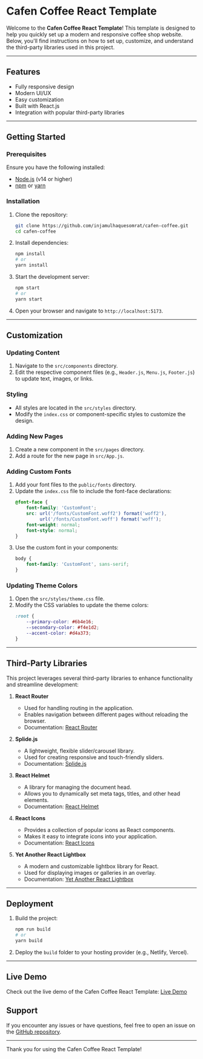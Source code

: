 # Cafen Coffee React Template

Welcome to the **Cafen Coffee React Template**! This template is designed to help you quickly set up a modern and responsive coffee shop website. Below, you'll find instructions on how to set up, customize, and understand the third-party libraries used in this project.

---

## Features
- Fully responsive design
- Modern UI/UX
- Easy customization
- Built with React.js
- Integration with popular third-party libraries

---

## Getting Started

### Prerequisites
Ensure you have the following installed:
- [Node.js](https://nodejs.org/) (v14 or higher)
- [npm](https://www.npmjs.com/) or [yarn](https://yarnpkg.com/)

### Installation
1. Clone the repository:
    ```bash
    git clone https://github.com/injamulhaquesomrat/cafen-coffee.git
    cd cafen-coffee
    ```

2. Install dependencies:
    ```bash
    npm install
    # or
    yarn install
    ```

3. Start the development server:
    ```bash
    npm start
    # or
    yarn start
    ```

4. Open your browser and navigate to `http://localhost:5173`.

---

## Customization

### Updating Content
1. Navigate to the `src/components` directory.
2. Edit the respective component files (e.g., `Header.js`, `Menu.js`, `Footer.js`) to update text, images, or links.

### Styling
- All styles are located in the `src/styles` directory.
- Modify the `index.css` or component-specific styles to customize the design.

### Adding New Pages
1. Create a new component in the `src/pages` directory.
2. Add a route for the new page in `src/App.js`.

### Adding Custom Fonts
1. Add your font files to the `public/fonts` directory.
2. Update the `index.css` file to include the font-face declarations:
    ```css
    @font-face {
        font-family: 'CustomFont';
        src: url('/fonts/CustomFont.woff2') format('woff2'),
             url('/fonts/CustomFont.woff') format('woff');
        font-weight: normal;
        font-style: normal;
    }
    ```
3. Use the custom font in your components:
    ```css
    body {
        font-family: 'CustomFont', sans-serif;
    }
    ```

### Updating Theme Colors
1. Open the `src/styles/theme.css` file.
2. Modify the CSS variables to update the theme colors:
    ```css
    :root {
        --primary-color: #6b4e16;
        --secondary-color: #f4e1d2;
        --accent-color: #d4a373;
    }
    ```


---

## Third-Party Libraries
This project leverages several third-party libraries to enhance functionality and streamline development:

1. **React Router**  
    - Used for handling routing in the application.
    - Enables navigation between different pages without reloading the browser.
    - Documentation: [React Router](https://reactrouter.com/)

2. **Splide.js**  
    - A lightweight, flexible slider/carousel library.
    - Used for creating responsive and touch-friendly sliders.
    - Documentation: [Splide.js](https://splidejs.com/)

3. **React Helmet**  
    - A library for managing the document head.
    - Allows you to dynamically set meta tags, titles, and other head elements.
    - Documentation: [React Helmet](https://github.com/nfl/react-helmet)

4. **React Icons**  
    - Provides a collection of popular icons as React components.
    - Makes it easy to integrate icons into your application.
    - Documentation: [React Icons](https://react-icons.github.io/react-icons/)

5. **Yet Another React Lightbox**  
    - A modern and customizable lightbox library for React.
    - Used for displaying images or galleries in an overlay.
    - Documentation: [Yet Another React Lightbox](https://yet-another-react-lightbox.com/)


---

## Deployment
1. Build the project:
    ```bash
    npm run build
    # or
    yarn build
    ```

2. Deploy the `build` folder to your hosting provider (e.g., Netlify, Vercel).

---

## Live Demo
Check out the live demo of the Cafen Coffee React Template: [Live Demo](https://cafen-coffee-inj.netlify.app)

## Support
If you encounter any issues or have questions, feel free to open an issue on the [GitHub repository](https://github.com/injamulhaquesomrat/cafen-coffee).

---

Thank you for using the Cafen Coffee React Template!  